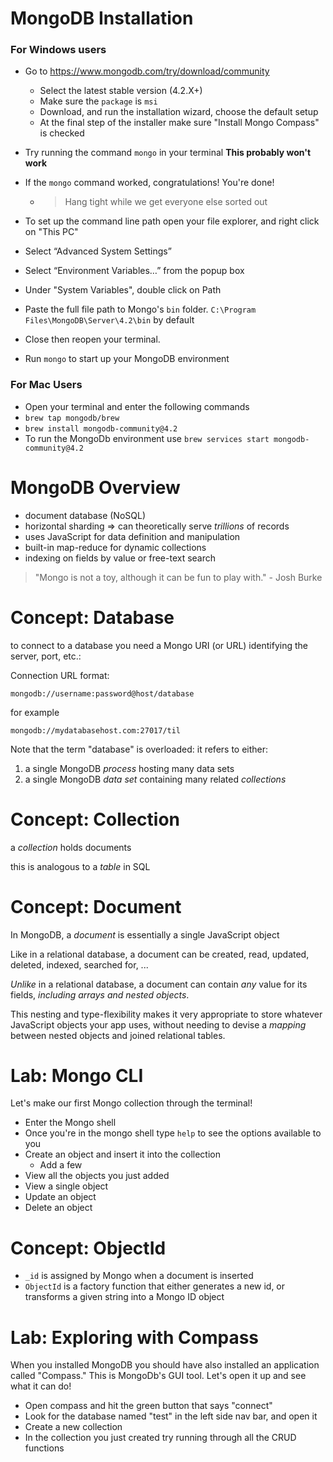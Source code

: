 # MongoDB Installation

### For Windows users

* Go to https://www.mongodb.com/try/download/community
  * Select the latest stable version (4.2.X+)
  * Make sure the `package` is `msi`
  * Download, and run the installation wizard, choose the default setup
  * At the final step of the installer make sure "Install Mongo Compass" is checked

* Try running the command `mongo` in your terminal **This probably won't work**
* If the `mongo` command worked, congratulations! You're done!
  * > Hang tight while we get everyone else sorted out

* To set up the command line path open your file explorer, and right click on "This PC"
* Select “Advanced System Settings”
* Select “Environment Variables…” from the popup box
* Under "System Variables", double click on Path
* Paste the full file path to Mongo's `bin` folder. `C:\Program Files\MongoDB\Server\4.2\bin` by default
* Close then reopen your terminal.
* Run `mongo` to start up your MongoDB environment

### For Mac Users

* Open your terminal and enter the following commands
* `brew tap mongodb/brew`
* `brew install mongodb-community@4.2`
* To run the MongoDb environment use `brew services start mongodb-community@4.2`


# MongoDB Overview

* document database (NoSQL)
* horizontal sharding => can theoretically serve *trillions* of records
* uses JavaScript for data definition and manipulation
* built-in map-reduce for dynamic collections
* indexing on fields by value or free-text search 

> "Mongo is not a toy, although it can be fun to play with." - Josh Burke

# Concept: Database

to connect to a database you need a Mongo URI (or URL) identifying the server, port, etc.:

Connection URL format:

```
mongodb://username:password@host/database
```

for example

```
mongodb://mydatabasehost.com:27017/til
```

Note that the term "database" is overloaded: it refers to either:

1. a single MongoDB *process* hosting many data sets
2. a single MongoDB *data set* containing many related *collections*

# Concept: Collection

a *collection* holds documents

this is analogous to a *table* in SQL

# Concept: Document

In MongoDB, a *document* is essentially a single JavaScript object

Like in a relational database, a document can be created, read, updated, deleted, indexed, searched for, ...

*Unlike* in a relational database, a document can contain *any* value for its fields, *including arrays and nested objects*.

This nesting and type-flexibility makes it very appropriate to store whatever JavaScript objects your app uses, without needing to devise a *mapping* between nested objects and joined relational tables.

# Lab: Mongo CLI

Let's make our first Mongo collection through the terminal!

- Enter the Mongo shell
- Once you're in the mongo shell type `help` to see the options available to you
- Create an object and insert it into the collection
  - Add a few
- View all the objects you just added
- View a single object
- Update an object
- Delete an object

# Concept: ObjectId

- `_id` is assigned by Mongo when a document is inserted
- `ObjectId` is a factory function that either generates a new id, or transforms a given string into a Mongo ID object

# Lab: Exploring with Compass

When you installed MongoDB you should have also installed an application called "Compass."  This is MongoDb's GUI tool. Let's open it up and see what it can do!

- Open compass and hit the green button that says "connect"
- Look for the database named "test" in the left side nav bar, and open it
- Create a new collection
- In the collection you just created try running through all the CRUD functions